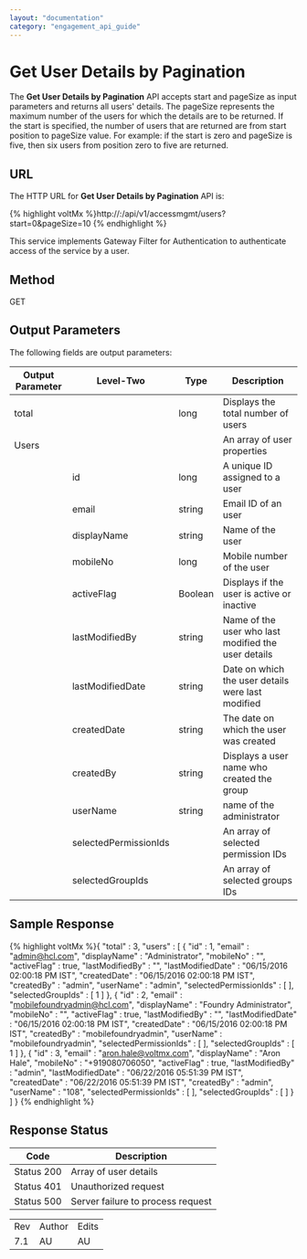 ```yaml
---
layout: "documentation"
category: "engagement_api_guide"
---
```

                            


Get User Details by Pagination
==============================

The **Get User Details by Pagination** API accepts start and pageSize as input parameters and returns all users' details. The pageSize represents the maximum number of the users for which the details are to be returned. If the start is specified, the number of users that are returned are from start position to pageSize value. For example: if the start is zero and pageSize is five, then six users from position zero to five are returned.

URL
---

The HTTP URL for **Get User Details by Pagination** API is:

{% highlight voltMx %}http://<host>:<port>/api/v1/accessmgmt/users?start=0&pageSize=10
{% endhighlight %}

This service implements Gateway Filter for Authentication to authenticate access of the service by a user.

Method
------

GET

Output Parameters
-----------------

The following fields are output parameters:

  
| Output Parameter | Level-Two | Type | Description |
| --- | --- | --- | --- |
| total |   | long | Displays the total number of users |
| Users |   |   | An array of user properties |
|   | id | long | A unique ID assigned to a user |
|   | email | string | Email ID of an user |
|   | displayName | string | Name of the user |
|   | mobileNo | long | Mobile number of the user |
|   | activeFlag | Boolean | Displays if the user is active or inactive |
|   | lastModifiedBy | string | Name of the user who last modified the user details |
|   | lastModifiedDate | string | Date on which the user details were last modified |
|   | createdDate | string | The date on which the user was created |
|   | createdBy | string | Displays a user name who created the group |
|   | userName | string | name of the administrator |
|   | selectedPermissionIds |   | An array of selected permission IDs |
|   | selectedGroupIds |   | An array of selected groups IDs |

Sample Response
---------------

{% highlight voltMx %}{
  "total" : 3,
  "users" : [ {
    "id" : 1,
    "email" : "admin@hcl.com",
    "displayName" : "Administrator",
    "mobileNo" : "",
    "activeFlag" : true,
    "lastModifiedBy" : "",
    "lastModifiedDate" : "06/15/2016 02:00:18 PM IST",
    "createdDate" : "06/15/2016 02:00:18 PM IST",
    "createdBy" : "admin",
    "userName" : "admin",
    "selectedPermissionIds" : [ ],
    "selectedGroupIds" : [ 1 ]
  }, {
    "id" : 2,
    "email" : "mobilefoundryadmin@hcl.com",
    "displayName" : "Foundry Administrator",
    "mobileNo" : "",
    "activeFlag" : true,
    "lastModifiedBy" : "",
    "lastModifiedDate" : "06/15/2016 02:00:18 PM IST",
    "createdDate" : "06/15/2016 02:00:18 PM IST",
    "createdBy" : "mobilefoundryadmin",
    "userName" : "mobilefoundryadmin",
    "selectedPermissionIds" : [ ],
    "selectedGroupIds" : [ 1 ]
  }, {
    "id" : 3,
    "email" : "aron.hale@voltmx.com",
    "displayName" : "Aron Hale",
    "mobileNo" : "+919080706050",
    "activeFlag" : true,
    "lastModifiedBy" : "admin",
    "lastModifiedDate" : "06/22/2016 05:51:39 PM IST",
    "createdDate" : "06/22/2016 05:51:39 PM IST",
    "createdBy" : "admin",
    "userName" : "108",
    "selectedPermissionIds" : [ ],
    "selectedGroupIds" : [ ]
  } ]
}
{% endhighlight %}

Response Status
---------------

  
| Code | Description |
| --- | --- |
| Status 200 | Array of user details |
| Status 401 | Unauthorized request |
| Status 500 | Server failure to process request |

<table class="TableStyle-RevisionTable" cellspacing="0" style="mc-table-style: url('../Resources/TableStyles/RevisionTable.css');" data-mc-conditions="Default.HTML"><colgroup><col class="TableStyle-RevisionTable-Column-Column1"> <col class="TableStyle-RevisionTable-Column-Column1"> <col class="TableStyle-RevisionTable-Column-Column1"></colgroup><tbody><tr class="TableStyle-RevisionTable-Body-Body1"><td class="TableStyle-RevisionTable-BodyE-Column1-Body1">Rev</td><td class="TableStyle-RevisionTable-BodyE-Column1-Body1">Author</td><td class="TableStyle-RevisionTable-BodyD-Column1-Body1">Edits</td></tr><tr class="TableStyle-RevisionTable-Body-Body1"><td class="TableStyle-RevisionTable-BodyB-Column1-Body1">7.1</td><td class="TableStyle-RevisionTable-BodyB-Column1-Body1">AU</td><td class="TableStyle-RevisionTable-BodyA-Column1-Body1">AU</td></tr></tbody></table>
